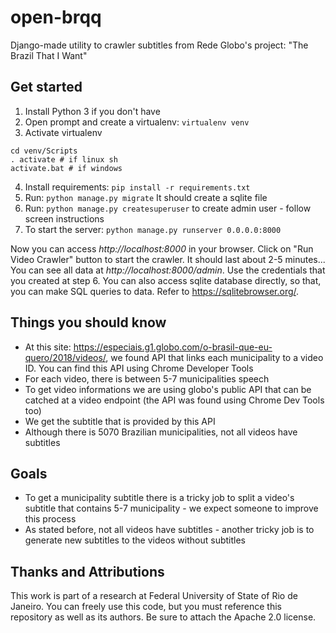 # open-brqq
Django-made utility to crawler subtitles from Rede Globo's project: "The Brazil That I Want"

## Get started ##
1. Install Python 3 if you don't have
2. Open prompt and create a virtualenv: `virtualenv venv`
3. Activate virtualenv
```
cd venv/Scripts
. activate # if linux sh
activate.bat # if windows
```
4. Install requirements: `pip install -r requirements.txt`
5. Run: `python manage.py migrate`
It should create a sqlite file
6. Run: `python manage.py createsuperuser` to create admin user - follow screen instructions
7. To start the server: `python manage.py runserver 0.0.0.0:8000`

Now you can access *http://localhost:8000* in your browser. 
Click on "Run Video Crawler" button to start the crawler.
It should last about 2-5 minutes...
You can see all data at *http://localhost:8000/admin*. Use the credentials that you created at step 6.
You can also access sqlite database directly, so that, you can make SQL queries to data. Refer to https://sqlitebrowser.org/.

## Things you should know ##
- At this site: https://especiais.g1.globo.com/o-brasil-que-eu-quero/2018/videos/, we found API that links each municipality to a video ID. You can find this API using Chrome Developer Tools
- For each video, there is between 5-7 municipalities speech
- To get video informations we are using globo's public API that can be catched at a video endpoint (the API was found using Chrome Dev Tools too)
- We get the subtitle that is provided by this API
- Although there is 5070 Brazilian municipalities, not all videos have subtitles

## Goals ##
- To get a municipality subtitle there is a tricky job to split a video's subtitle that contains 5-7 municipality - we expect someone to improve this process
- As stated before, not all videos have subtitles - another tricky job is to generate new subtitles to the videos without subtitles

## Thanks and Attributions ##
This work is part of a research at Federal University of State of Rio de Janeiro.
You can freely use this code, but you must reference this repository as well as its authors. Be sure to attach the Apache 2.0 license.
